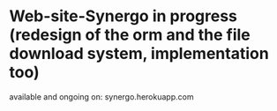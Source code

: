 # Web-site-Synergo in progress (redesign of the orm and the file download system, implementation too)


available and ongoing on: synergo.herokuapp.com

